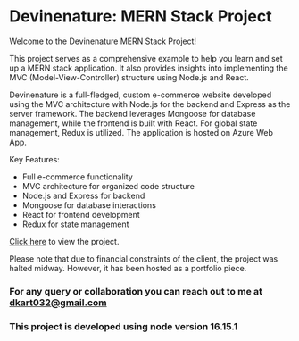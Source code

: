 # Devinenature: MERN Stack Project

Welcome to the Devinenature MERN Stack Project!

This project serves as a comprehensive example to help you learn and set up a MERN stack application. It also provides insights into implementing the MVC (Model-View-Controller) structure using Node.js and React.

Devinenature is a full-fledged, custom e-commerce website developed using the MVC architecture with Node.js for the backend and Express as the server framework. The backend leverages Mongoose for database management, while the frontend is built with React. For global state management, Redux is utilized. The application is hosted on Azure Web App.

Key Features:
- Full e-commerce functionality
- MVC architecture for organized code structure
- Node.js and Express for backend
- Mongoose for database interactions
- React for frontend development
- Redux for state management

[Click here](https://devinenature.azurewebsites.net/) to view the project.

Please note that due to financial constraints of the client, the project was halted midway. However, it has been hosted as a portfolio piece.

### For any query or collaboration you can reach out to me at dkart032@gmail.com 

### This project is developed using node version 16.15.1
